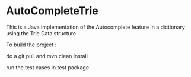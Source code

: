 # AutoCompleteTrie

This is a Java implementation of the Autocomplete feature in a dictionary  using the Trie Data structure .

To build the project :

do a git pull and mvn clean install

run the test cases in test package
